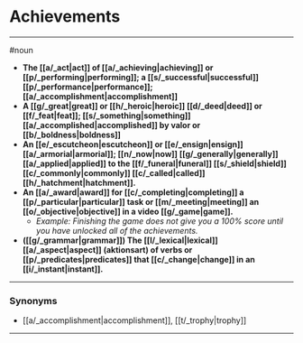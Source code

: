 # Achievements
---
#noun
- **The [[a/_act|act]] of [[a/_achieving|achieving]] or [[p/_performing|performing]]; a [[s/_successful|successful]] [[p/_performance|performance]]; [[a/_accomplishment|accomplishment]]**
- **A [[g/_great|great]] or [[h/_heroic|heroic]] [[d/_deed|deed]] or [[f/_feat|feat]]; [[s/_something|something]] [[a/_accomplished|accomplished]] by valor or [[b/_boldness|boldness]]**
- **An [[e/_escutcheon|escutcheon]] or [[e/_ensign|ensign]] [[a/_armorial|armorial]]; [[n/_now|now]] [[g/_generally|generally]] [[a/_applied|applied]] to the [[f/_funeral|funeral]] [[s/_shield|shield]] [[c/_commonly|commonly]] [[c/_called|called]] [[h/_hatchment|hatchment]].**
- **An [[a/_award|award]] for [[c/_completing|completing]] a [[p/_particular|particular]] task or [[m/_meeting|meeting]] an [[o/_objective|objective]] in a video [[g/_game|game]].**
	- _Example: Finishing the game does not give you a 100% score until you have unlocked all of the achievements._
- **([[g/_grammar|grammar]]) The [[l/_lexical|lexical]] [[a/_aspect|aspect]] (aktionsart) of verbs or [[p/_predicates|predicates]] that [[c/_change|change]] in an [[i/_instant|instant]].**
---
### Synonyms
- [[a/_accomplishment|accomplishment]], [[t/_trophy|trophy]]
---
